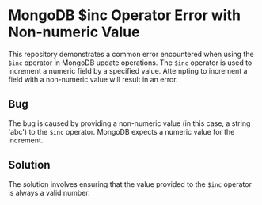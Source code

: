 # MongoDB $inc Operator Error with Non-numeric Value

This repository demonstrates a common error encountered when using the `$inc` operator in MongoDB update operations. The `$inc` operator is used to increment a numeric field by a specified value.  Attempting to increment a field with a non-numeric value will result in an error.

## Bug

The bug is caused by providing a non-numeric value (in this case, a string 'abc') to the `$inc` operator.  MongoDB expects a numeric value for the increment.

## Solution

The solution involves ensuring that the value provided to the `$inc` operator is always a valid number.